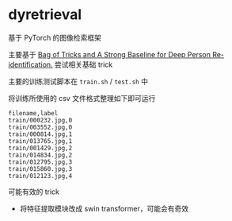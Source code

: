 # dyretrieval
基于 PyTorch 的图像检索框架

主要基于 [Bag of Tricks and A Strong Baseline for Deep Person Re-identification.](https://github.innominds.com/Muyun99/Awesome-Bag-of-Tricks#reId-or-image-retrieval) 尝试相关基础 trick

主要的训练测试脚本在 `train.sh` / `test.sh` 中


将训练所使用的 csv 文件格式整理如下即可运行

```
filename,label
train/000232.jpg,0
train/003552.jpg,0
train/000814.jpg,1
train/013765.jpg,1
train/001429.jpg,2
train/014834.jpg,2
train/012795.jpg,3
train/015860.jpg,3
train/012123.jpg,4

```

可能有效的 trick
- 将特征提取模块改成 swin transformer，可能会有奇效